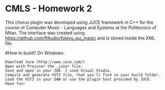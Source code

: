 # CMLS - Homework 2
This chorus plugin was developed using JUCE framework in C++ for the course of Computer Music - Languages and Systems at the Politecnico of Milan.
The interface was created using https://github.com/ffAudio/foleys_gui_magic and is stored inside the XML file.

#How to build?
On Windows:

    Download Juce (http://www.juce.com/)
    Open with Projucer the .jucer file.
    Save and open in your IDE. I used Visual Studio.
    Compile and generate VST3 file, that you'll find in your build folder.
    Load the VST3 in your DAW or use the plugin host provided by JUCE.
    Have fun!
